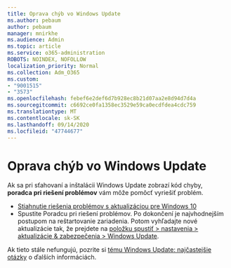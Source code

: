 ```yaml
---
title: Oprava chýb vo Windows Update
ms.author: pebaum
author: pebaum
manager: mnirkhe
ms.audience: Admin
ms.topic: article
ms.service: o365-administration
ROBOTS: NOINDEX, NOFOLLOW
localization_priority: Normal
ms.collection: Adm_O365
ms.custom:
- "9001515"
- "3573"
ms.openlocfilehash: febef6e2def6d7b928ec8b21d07aa2e8d94d7d4a
ms.sourcegitcommit: c6692ce0fa1358ec3529e59ca0ecdfdea4cdc759
ms.translationtype: MT
ms.contentlocale: sk-SK
ms.lasthandoff: 09/14/2020
ms.locfileid: "47744677"
---
```

# <a name="fix-windows-update-errors"></a>Oprava chýb vo Windows Update

Ak sa pri sťahovaní a inštalácii Windows Update zobrazí kód chyby, **poradca pri riešení problémov** vám môže pomôcť vyriešiť problém.

- [Stiahnutie riešenia problémov s aktualizáciou pre Windows 10](https://support.microsoft.com/help/4027322/windows-update-troubleshooter)
- Spustite Poradcu pri riešení problémov. Po dokončení je najvhodnejším postupom na reštartovanie zariadenia. Potom vyhľadajte nové aktualizácie tak, že prejdete na [položku spustiť > nastavenia > aktualizácie & zabezpečenia > Windows Update](ms-settings:windowsupdate).

Ak tieto stále nefungujú, pozrite si [tému Windows Update: najčastejšie otázky](https://support.microsoft.com/help/12373/windows-update-faq) o ďalších informáciách.
